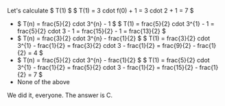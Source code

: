Let's calculate $ T(1) $
$ T(1) = 3 cdot f(0) + 1 = 3 cdot 2 + 1 = 7 $

<ul>
<li> $ T(n) = frac{5}{2} cdot 3^{n} - 1 $ 
$ T(1) = frac{5}{2} cdot 3^{1} - 1 = frac{5}{2} cdot 3 - 1 = frac{15}{2} - 1 = frac{13}{2} $
<li> $ T(n) = frac{3}{2} cdot 3^{n} - frac{1}{2} $ 
$ T(1) = frac{3}{2} cdot 3^{1} - frac{1}{2} = frac{3}{2} cdot 3 - frac{1}{2} = frac{9}{2} - frac{1}{2} = 4 $
<li> $ T(n) = frac{5}{2} cdot 3^{n} - frac{1}{2} $ 
$ T(1) = frac{5}{2} cdot 3^{1} - frac{1}{2} = frac{5}{2} cdot 3 - frac{1}{2} = frac{15}{2} - frac{1}{2} = 7 $
<li> None of the above
</ul>
We did it, everyone. The answer is C.
